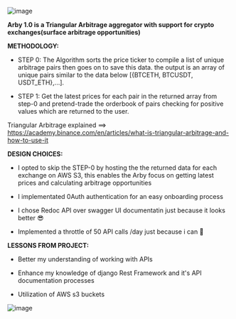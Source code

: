 ![image](https://user-images.githubusercontent.com/80681802/236701616-1532eede-644c-48de-b599-d31bd2a41eca.png)

__Arby 1.0 is a Triangular Arbitrage aggregator with support for crypto exchanges(surface arbitrage opportunities)__

__METHODOLOGY:__

- STEP 0: The Algorithm sorts the price ticker to compile a list of unique arbitrage pairs
then goes on to save this data. the output is an array of unique pairs similar to the data below
[{BTCETH, BTCUSDT, USDT_ETH},...].

- STEP 1: Get the latest prices for each pair in the returned array from step-0 and pretend-trade the orderbook of pairs checking for positive
values which are returned to the user.

Triangular Arbitrage explained ==> https://academy.binance.com/en/articles/what-is-triangular-arbitrage-and-how-to-use-it

__DESIGN CHOICES:__ 

-  I opted to skip the STEP-0 by hosting the the returned data for each exchange on AWS S3, this enables the Arby focus 
    on getting latest prices and calculating arbitrage opportunities
    
-  I implementated 0Auth authentication for an easy onboarding process

-  I chose Redoc API over swagger UI documentatin just because it looks better 😎

-  Implemented a throttle of 50 API calls /day just because i can 💪


__LESSONS FROM PROJECT:__

-  Better my understanding of working with APIs

-  Enhance my knowledge of django Rest Framework and it's API documentation processes

-  Utilization of AWS s3 buckets

![image](https://user-images.githubusercontent.com/80681802/236693433-c39fe82b-afb1-4c83-a863-11f9b37e8545.png)
